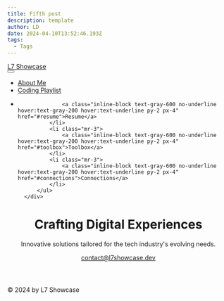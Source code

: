 ```yaml
---
title: Fifth post
description: template
author: LD
date: 2024-04-10T13:52:46.193Z
tags:
  - Tags
---
```


<body class="bg-gray-900 text-white font-sans">

<!-- Transparent Navbar -->

<nav class="fixed w-full z-30 top-0 text-white">
  <div class="w-full container mx-auto flex flex-wrap items-center justify-between mt-0 py-2">
      <div class="pl-4 flex items-center">
          <a class="toggleColour text-white no-underline hover:no-underline font-bold text-2xl lg:text-4xl" href="#">
              L7 Showcase
          </a>
      </div>
      <div class="block lg:hidden pr-4">
          <button id="nav-toggle" class="flex items-center p-1 text-orange-800 hover:text-gray-900">
              <i class="fas fa-bars"></i>
          </button>
      </div>
      <div class="w-full flex-grow lg:flex lg:items-center lg:w-auto hidden mt-2 lg:mt-0 bg-gray-900 z-20" id="nav-content">
          <ul class="list-reset lg:flex justify-end flex-1 items-center">
              <li class="mr-3">
                  <a class="inline-block py-2 px-4 text-white no-underline" href="#about-me">About Me</a>
              </li>
              <li class="mr-3">
                  <a class="inline-block text-gray-600 no-underline hover:text-gray-200 hover:text-underline py-2 px-4" href="#coding-playlist">Coding Playlist</a>
              </li>
              <li class="mr-3">
                
                  <a class="inline-block text-gray-600 no-underline hover:text-gray-200 hover:text-underline py-2 px-4" href="#resume">Resume</a>
              </li>
              <li class="mr-3">
                  <a class="inline-block text-gray-600 no-underline hover:text-gray-200 hover:text-underline py-2 px-4" href="#toolbox">Toolbox</a>
              </li>
              <li class="mr-3">
                  <a class="inline-block text-gray-600 no-underline hover:text-gray-200 hover:text-underline py-2 px-4" href="#connections">Connections</a>
              </li>
          </ul>
      </div>
  </div>
</nav>

<!-- Header with Contact Info -->

<header class="w-full container mx-auto flex flex-wrap items-center justify-between mt-12">
    <div class="flex flex-col">
        <h1 class="font-bold text-5xl my-6">Crafting Digital Experiences</h1>
        <p class="text-xl mb-6">Innovative solutions tailored for the tech industry's evolving needs.</p>
        <div class="flex mb-6">
            <a href="mailto:contact@l7showcase.dev" class="text-gray-400 hover:text-gray-200 text-sm flex items-center">
                <i class="fas fa-envelope mr-2"></i> contact@l7showcase.dev
            </a>
        </div>
    </div>
</header>

<!-- Main Content -->

<main class="container mx-auto flex flex-wrap py-6" id="main-content">
  <!-- Sections will be generated by JS -->
</main>

<!-- Footer -->

<footer class="w-full border-t bg-gray-800 mt-20">
  <div class="container mx-auto py-8">
    <div class="flex flex-col items-center">
      <div class="sm:w-2/3 text-center py-6">
        <p class="text-sm text-gray-400 font-bold mb-2">
          © 2024 by L7 Showcase
        </p>
      </div>
    </div>
  </div>
</footer>